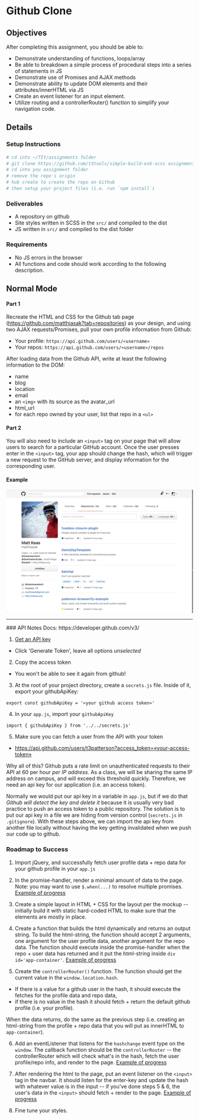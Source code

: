 # Github Clone

## Objectives

After completing this assignment, you should be able to:

* Demonstrate understanding of functions, loops/array
* Be able to breakdown a simple process of procedural steps into a series of statements in JS
* Demonstrate use of Promises and AJAX methods
* Demonstrate ability to update DOM elements and their attributes/innerHTML via JS
* Create an event listener for an input element.  
* Utilize routing and a controllerRouter() function to simplify your navigation code.

## Details

### Setup Instructions

```sh
# cd into ~/TIY/assignments folder
# git clone https://github.com/t3tools/simple-build-es6-scss assignment-XX
# cd into you assignment folder
# remove the repo's origin 
# hub create to create the repo on Github
# then setup your project files (i.e. run `npm install`)
```

### Deliverables

* A repository on github
* Site styles written in SCSS in the `src/`  and compiled to the dist
* JS written in `src/` and compiled to the dist folder

### Requirements

* No JS errors in the browser
* All functions and code should work according to the following description.


## Normal Mode


#### Part 1
Recreate the HTML and CSS for the Github tab page (https://github.com/matthiasak?tab=repositories) as your design, and using two AJAX requests/Promises, pull your own profile information from Github:

- Your profile: `https://api.github.com/users/«username»`
- Your repos: `https://api.github.com/users/«username»/repos`

After loading data from the Github API, write at least the following information to the DOM:

- name
- blog
- location
- email
- an `<img>` with its source as the avatar_url
- html_url
- for each repo owned by your user, list that repo in a `<ul>`

#### Part 2
You will also need to include an `<input>` tag on your page that will allow users to search for a particular GitHub account. Once the user presses enter in the `<input>` tag, your app should change the hash, which will trigger a new request to the GitHub server, and display information for the corresponding user.

#### Example
![demo pic](./demos/github-example.png)

<hr/>
### API Notes
Docs: https://developer.github.com/v3/

1. [Get an API key](https://github.com/settings/tokens/new)
  - Click 'Generate Token', leave all options *unselected*
2. Copy the access token
  - You won't be able to see it again from github!
3. At the root of your project directory, create a `secrets.js` file. Inside of it, export your githubApiKey:
  ```
  export const githubApiKey = '«your github access token»'
  ``` 
4. In your `app.js`, import your `githubApiKey`
  ```
  import { githubApiKey } from '../../secrets.js'    
  ```
5. Make sure you can fetch a user from the API with your token
  - https://api.github.com/users/t3patterson?access_token=«your-access-token»

Why all of this? Github puts a rate limit on unauthenticated requests to their API at 60 per hour *per IP address*. As a class, we will be sharing the same IP address on campus, and will exceed this threshold quickly. Therefore, we need an api key for our application (i.e. an access token).

Normally we would put our api key in a variable in `app.js`, but if we do that _Github will detect the key and delete it_ because it is usually very bad practice to push an access token to a public repository. The solution is to put our api key in a file we are hiding from version control (`secrets.js` in `.gitignore`). With these steps above, we can import the api key from another file locally without having the key getting invalidated when we push our code up to github.  

### Roadmap to Success
1. Import jQuery, and successfully fetch user profile data + repo data for your github profile in your `app.js`

2. In the promise-handler, render a minimal amount of data to the page. Note: you may want to use `$.when(...)` to resolve multiple promises. [Example of progress](./demos/roadmap-step2.png)

3. Create a simple layout in HTML + CSS for the layout per the mockup -- initially build it with static hard-coded HTML to make sure that the elements are mostly in place.
 
4. Create a function that builds the html dynamically and returns an output string. To build the html-string, the function should accept 2 arguments, one argument for the user profile data, another argument for the repo data. The function should execute inside the promise-handler when the repo + user data has returned and it put the html-string inside `div id='app-container'`. [Example of progress](./demos/roadmap-step4.png)

5. Create the `controllerRouter()` function. The function should get the current value in the `window.location.hash`. 
  + If there is a value for a github user in the hash, it should execute the fetches for the profile data and repo data, 
  + if there is no value in the hash it should fetch + return the default github profile (i.e. your profile). 

  When the data returns, do the same as the previous step (i.e. creating an html-string from the profile + repo data that you will put as innerHTML to `app-container`). 

6. Add an eventListener that listens for the `hashchange` event type on the `window`. The callback function should be the `controllerRouter` -- the controllerRouter which will check what's in the hash, fetch the user profile/repo info, and render to the page. [Example of progress](./demos/roadmap-step5.gif)

7. After rendering the html to the page, put an event listener on the `<input>` tag in the navbar. It should listen for the enter-key and update the hash with whatever value is in the input -- if you've done steps 5 & 6, the user's data in the `<input>` should fetch + render to the page.  [Example of progress](./demos/roadmap-step6.gif)

8. Fine tune your styles. 